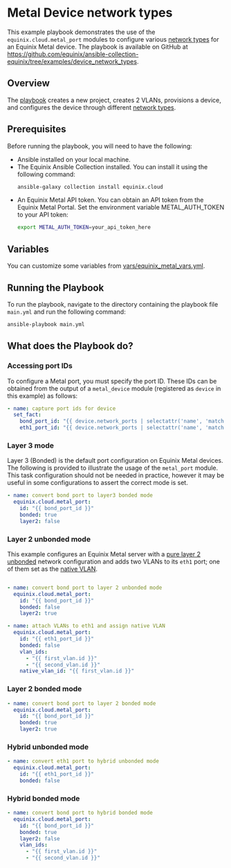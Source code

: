 # Metal Device network types

This example playbook demonstrates the use of the `equinix.cloud.metal_port` modules to configure various [network types](https://deploy.equinix.com/developers/docs/metal/layer2-networking/overview/#network-configuration-types) for an Equinix Metal device. The playbook is available on GitHub at https://github.com/equinix/ansible-collection-equinix/tree/examples/device_network_types.

## Overview

The [playbook](main.yml) creates a new project, creates 2 VLANs, provisions a device, and configures the device through different [network types](https://deploy.equinix.com/developers/docs/metal/layer2-networking/overview/#network-configuration-types).


## Prerequisites

Before running the playbook, you will need to have the following:

- Ansible installed on your local machine.
- The Equinix Ansible Collection installed. You can install it using the following command:
  ```bash
  ansible-galaxy collection install equinix.cloud
  ```
- An Equinix Metal API token. You can obtain an API token from the Equinix Metal Portal. Set the environment variable METAL_AUTH_TOKEN to your API token:
  ```bash
  export METAL_AUTH_TOKEN=your_api_token_here
  ```

## Variables

You can customize some variables from [vars/equinix_metal_vars.yml](vars/equinix_metal_vars.yml).

## Running the Playbook

To run the playbook, navigate to the directory containing the playbook file `main.yml` and run the following command:

```bash
ansible-playbook main.yml
```

## What does the Playbook do?

### Accessing port IDs

To configure a Metal port, you must specify the port ID.  These IDs can be obtained from the output of a `metal_device` module (registered as `device` in this example) as follows:

```yaml
- name: capture port ids for device
  set_fact:
    bond_port_id: "{{ device.network_ports | selectattr('name', 'match', 'bond0') | map(attribute='id') | first }}"
    eth1_port_id: "{{ device.network_ports | selectattr('name', 'match', 'eth1') | map(attribute='id') | first }}"
```

### Layer 3 mode

Layer 3 (Bonded) is the default port configuration on Equinix Metal devices. The following is provided to illustrate the usage of the `metal_port` module. This task configuration should not be needed in practice, however it may be useful in some configurations to assert the correct mode is set.

```yaml
- name: convert bond port to layer3 bonded mode
  equinix.cloud.metal_port:
    id: "{{ bond_port_id }}"
    bonded: true
    layer2: false
```

### Layer 2 unbonded mode

This example configures an Equinix Metal server with a [pure layer 2 unbonded](https://deploy.equinix.com/developers/docs/metal/layer2-networking/layer2-mode/#:~:text=Layer%202%20Unbonded%20Mode) network configuration and adds two VLANs to its `eth1` port; one of them set as the [native VLAN](https://deploy.equinix.com/developers/docs/metal/layer2-networking/native-vlan/).

```yaml

- name: convert bond port to layer 2 unbonded mode
  equinix.cloud.metal_port:
    id: "{{ bond_port_id }}"
    bonded: false
    layer2: true

- name: attach VLANs to eth1 and assign native VLAN
  equinix.cloud.metal_port:
    id: "{{ eth1_port_id }}"
    bonded: false
    vlan_ids:
      - "{{ first_vlan.id }}"
      - "{{ second_vlan.id }}"
    native_vlan_id: "{{ first_vlan.id }}"
```

### Layer 2 bonded mode

```yaml
- name: convert bond port to layer 2 bonded mode
  equinix.cloud.metal_port:
    id: "{{ bond_port_id }}"
    bonded: true
    layer2: true
```

### Hybrid unbonded mode

```yaml
- name: convert eth1 port to hybrid unbonded mode
  equinix.cloud.metal_port:
    id: "{{ eth1_port_id }}"
    bonded: false
```

### Hybrid bonded mode

```yaml
- name: convert bond port to hybrid bonded mode
  equinix.cloud.metal_port:
    id: "{{ bond_port_id }}"
    bonded: true
    layer2: false
    vlan_ids:
      - "{{ first_vlan.id }}"
      - "{{ second_vlan.id }}"
```
